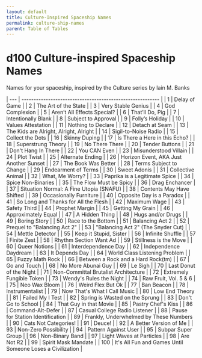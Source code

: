 ```yaml
---
layout: default
title: Culture-Inspired Spaceship Names
permalink: culture-ship-names
parent: Table of Tables
---
```



# d100 Culture-inspired Spaceship Names

Names for your spaceship, inspired by the Culture series by Iain M. Banks

| --- | --------------------------------------------------------- |
| 1   | Delay of Game                                             |
| 2   | The Art of the State                                      |
| 3   | Very Stable Genius                                        |
| 4   | God Complexion                                            |
| 5   | Aren’t All Effects Special?                               |
| 6   | That’ll Do, Pig                                           |
| 7   | Intentionally Blank                                       |
| 8   | Subject to Approval                                       |
| 9   | Folly’s Holiday                                           |
| 10  | Values Attestation                                        |
| 11  | Nothing to Declare                                        |
| 12  | Detach at Seam                                            |
| 13  | The Kids are Alright, Alright, Alright                    |
| 14  | Sigil-to-Noise Radio                                      |
| 15  | Collect the Dots                                          |
| 16  | Skinny Duping                                             |
| 17  | Is There a Here in this Echo?                             |
| 18  | Superstrung Theory                                        |
| 19  | No There There                                            |
| 20  | Tender Buttons                                            |
| 21  | Don't Hang In There                                       |
| 22  | You CAN Even                                              |
| 23  | Misunderstood Villain                                     |
| 24  | Plot Twist                                                |
| 25  | Alternate Ending                                          |
| 26  | Horizon Event, AKA Just Another Sunset                    |
| 27  | The Book Was Better                                       |
| 28  | Terms Subject to Change                                   |
| 29  | Endearment of Terms                                       |
| 30  | Sweet Adonis                                              |
| 31  | Collective Animal                                         |
| 32  | What, Me Worry?                                           |
| 33  | Paprika is a Legitimate Spice                             |
| 34  | Spice Non-Binaries                                        |
| 35  | The Flow Must be Spicy                                    |
| 36  | Drag Enchancer                                            |
| 37  | Situation Normal: A Fine Utopia (SNAFU)                   |
| 38  | Contents May Have Shifted                                 |
| 39  | Occasionally Furniture                                    |
| 40  | Opposite Day is a Paradox                                 |
| 41  | So Long and Thanks for All the Flesh                      |
| 42  | Maximum Wage                                              |
| 43  | Safety Third                                              |
| 44  | Prophet Margin                                            |
| 45  | Getting My Grain                                          |
| 46  | Approximately Equal                                       |
| 47  | A Hidden Thing                                            |
| 48  | Hugs and/or Drugs                                         |
| 49  | Boring Story                                              |
| 50  | Race to the Bottom                                        |
| 51  | Balancing Act 2                                           |
| 52  | Prequel to "Balancing Act 2"                              |
| 53  | "Balancing Act 2" (The Snyder Cut)                        |
| 54  | Mettle Detector                                           |
| 55  | Keep it Stupid, Sister                                    |
| 56  | Infinite Shuffle                                          |
| 57  | Finite Zest                                               |
| 58  | Rhythm Section Want Ad                                    |
| 59  | Stillness is the Move                                     |
| 60  | Queer Notions                                             |
| 61  | Interdependence Day                                       |
| 62  | Independence Daydream                                     |
| 63  | It Depends Day                                            |
| 64  | World Class Listening Problem                             |
| 65  | Fuzzy Math Rock                                           |
| 66  | Between a Rock and a Hard Rock(tm)                        |
| 67  | Go and Touch                                              |
| 68  | No More Abunai Guy                                        |
| 69  | Le Sigh                                                   |
| 70  | Last Donut of the Night                                   |
| 71  | Non-Committal Brutalist Architecture                      |
| 72  | Extremely Fungible Token                                  |
| 73  | Wendy's Rules the Night                                   |
| 74  | Raw Fruit, Vol. 5 & 6                                     |
| 75  | Neo Wax Bloom                                             |
| 76  | Weird Flex But Ok                                         |
| 77  | Ban Beacon                                                |
| 78  | Instrumentalist                                           |
| 79  | Now That's What I Call Music                              |
| 80  | Low End Theory                                            |
| 81  | Failed My I Test                                          |
| 82  | Spring is Wasted on the Sprung                            |
| 83  | Don't Go to School                                        |
| 84  | That Guy in that Movie                                    |
| 85  | Pastry Chef's Kiss                                        |
| 86  | Command-Alt-Defer                                         |
| 87  | Casual College Radio Listener                             |
| 88  | Pause for Station Identification                          |
| 89  | Frankly, Underwhelmed by These Numbers                    |
| 90  | Cats Not Categories!                                      |
| 91  | Deuce!                                                    |
| 92  | A Better Version of Me                                    |
| 93  | Non-Zero Possibility                                      |
| 94  | Pattern Against User                                      |
| 95  | Subpar Super Group                                        |
| 96  | Non-Binary Band                                           |
| 97  | Light Waves at Particles                                  |
| 98  | Are Not R2                                                |
| 99  | Spirit Mask Mandate                                       |
| 100 | It's All Fun and Games Until Someone Loses a Civilization |